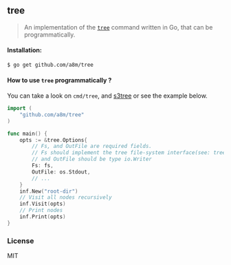 tree
---
> An implementation of the [`tree`](http://mama.indstate.edu/users/ice/tree/) command written in Go, that can be programmatically.

#### Installation:
```sh
$ go get github.com/a8m/tree
```

#### How to use `tree` programmatically ?
You can take a look on `cmd/tree`, and [s3tree](http://github.com/a8m/s3tree) or see the example below.
```go
import (
    "github.com/a8m/tree"
)

func main() {
    opts := &tree.Options{
        // Fs, and OutFile are required fields.
        // Fs should implement the tree file-system interface(see: tree.Fs),
        // and OutFile should be type io.Writer
        Fs: fs,
        OutFile: os.Stdout,
        // ...
    }
    inf.New("root-dir")
    // Visit all nodes recursively
    inf.Visit(opts)
    // Print nodes 
    inf.Print(opts)
}
```

### License
MIT
